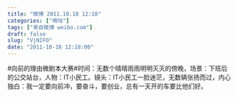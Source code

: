 ```yaml
---
title: "微博 2011.10.18 12:18"
categories: ["嘀咕"]
tags: ["来自微博 weibo.com"]
draft: false
slug: "VjNIFO"
date: "2011-10-18 12:18:00"
---
```


<p>#向前的理由微剧本大赛#时间：无数个晴晴雨雨明明灭灭的傍晚，场景：下班后的公交站台，人物：IT小民工。镜头：IT小民工一脸迷茫，无数辆张扬而过，内心独白：我一定要向前冲，要奋斗，要创业，总有一天开的车要比他们好。 ​​​​</p>
